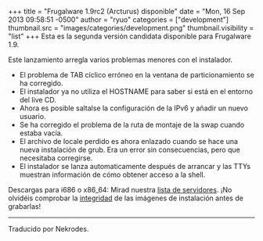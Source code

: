 +++
title = "Frugalware 1.9rc2 (Arcturus) disponible"
date = "Mon, 16 Sep 2013 09:58:51 -0500"
author = "ryuo"
categories = ["development"]
thumbnail.src = "images/categories/development.png"
thumbnail.visibility = "list"
+++
Esta es la segunda versión candidata disponible para Frugalware 1.9.  

  

 Este lanzamiento arregla varios problemas menores con el instalador.  

* El problema de TAB cíclico erróneo en la ventana de particionamiento se ha corregido.
* El instalador ya no utiliza el HOSTNAME para saber si está en el entorno del live CD.
* Ahora es posible saltalse la configuración de la IPv6 y añadir un nuevo usuario.
* Se ha corregido el problema de la ruta de montaje de la swap cuando estaba vacía.
* El archivo de locale perdido es ahora enlazado cuando se hace una nueva instalación de grub. Era un error sin consecuencias, pero que necesitaba corregirse.
* El instalador se lanza automaticamente después de arrancar y las TTYs muestran información de cómo obtener acceso a la shell.

  

 Descargas para i686 o x86\_64: Mirad nuestra [lista de servidores](http://frugalware.org/download/frugalware-current-iso). ¡No olvidéis comprobar la [integridad](http://frugalware.org/download/frugalware-current-iso/SHA1SUMS) de las imágenes de instalación antes de grabarlas!  

  



---


 Traducido por Nekrodes.